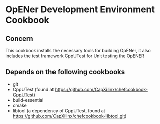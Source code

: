 OpENer Development Environment Cookbook
=======================================

Concern
-------

This cookbook installs the necessary tools for building OpENer, it also includes the test framework CppUTest for Unit testing the OpENER

Depends on the following cookbooks
----------
* git
* CppUTest (found at https://github.com/CapXilinx/chefcookbook-CppUTest)
* build-essential
* cmake
* libtool (a dependency of CppUTest, found at https://github.com/CapXilinx/chefcookbook-libtool.git)

